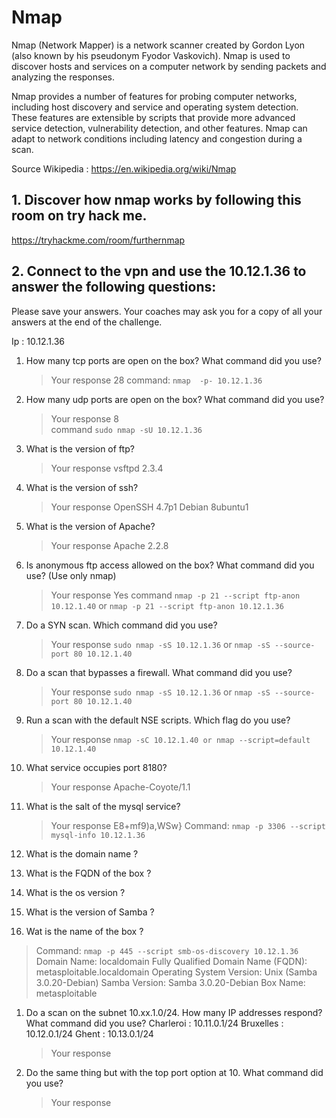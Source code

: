 # Nmap

Nmap (Network Mapper) is a network scanner created by Gordon Lyon (also known by his pseudonym Fyodor Vaskovich). Nmap is used to discover hosts and services on a computer network by sending packets and analyzing the responses.

Nmap provides a number of features for probing computer networks, including host discovery and service and operating system detection. These features are extensible by scripts that provide more advanced service detection, vulnerability detection, and other features. Nmap can adapt to network conditions including latency and congestion during a scan.

Source Wikipedia :  https://en.wikipedia.org/wiki/Nmap

## 1. Discover how nmap works by following this room on try hack me.

https://tryhackme.com/room/furthernmap

## 2. Connect to the vpn and use the 10.12.1.36 to answer the following questions:

Please save your answers. Your coaches may ask you for a copy of all your answers at the end of the challenge.

Ip : 10.12.1.36

1. How many tcp ports are open on the box? What command did you use?
    > Your response 28
    > command: `nmap  -p- 10.12.1.36`  

1. How many udp ports are open on the box? What command did you use?
    > Your response 8  
    > command `sudo nmap -sU 10.12.1.36`

1. What is the version of ftp?
    > Your response vsftpd 2.3.4

1. What is the version of ssh?
    > Your response OpenSSH 4.7p1 Debian 8ubuntu1

1. What is the version of Apache?
    > Your response Apache 2.2.8 

1. Is anonymous ftp access allowed on the box? What command did you use? (Use only nmap)
    > Your response Yes
    > command `nmap -p 21 --script ftp-anon 10.12.1.40`
    or `nmap -p 21 --script ftp-anon 10.12.1.36`

1. Do a SYN scan. Which command did you use?
    > Your response `sudo nmap -sS 10.12.1.36`
    or `nmap -sS --source-port 80 10.12.1.40`

1. Do a scan that bypasses a firewall. What command did you use?
    > Your response `sudo nmap -sS 10.12.1.36`
    or `nmap -sS --source-port 80 10.12.1.40`

1. Run a scan with the default NSE scripts. Which flag do you use?
    > Your response `nmap -sC 10.12.1.40 or nmap --script=default 10.12.1.40`

1. What service occupies port 8180?
    > Your response Apache-Coyote/1.1

1. What is the salt of the mysql service?
    > Your response E$%*E\}$8+mf9)a,WSw}
    > Command: `nmap -p 3306 --script mysql-info 10.12.1.36`

1. What is the domain name ?
1. What is the FQDN of the box ? 
1. What is the os version ? 
1. What is the version of Samba ?
1. Wat is the name of the box ?
> Command: `nmap -p 445 --script smb-os-discovery 10.12.1.36`
>Domain Name: localdomain
>Fully Qualified Domain Name (FQDN): metasploitable.localdomain
>Operating System Version: Unix (Samba 3.0.20-Debian)
>Samba Version: Samba 3.0.20-Debian
>Box Name: metasploitable

1. Do a scan on the subnet 10.xx.1.0/24. How many IP addresses respond?  What command did you use?
   Charleroi : 10.11.0.1/24
   Bruxelles : 10.12.0.1/24
   Ghent : 10.13.0.1/24
    > Your response 

1. Do the same thing but with the top port option at 10. What command did you use?
    > Your response 

